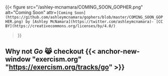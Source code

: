 #

{{< figure src="/ashley-mcnamara/COMING_SOON_GOPHER.png" alt="Coming Soon"
attr=`[Coming Soon](https://github.com/ashleymcnamara/gophers/blob/master/COMING_SOON_GOPHER.png)
by [Ashley McNamara](https://twitter.com/ashleymcnamara)-
[CC BY](https://creativecommons.org/licenses/by/4.0/)`
>}}

## Why not **_Go_** 😹 checkout {{< anchor-new-window "exercism.org" "https://exercism.org/tracks/go" >}}
